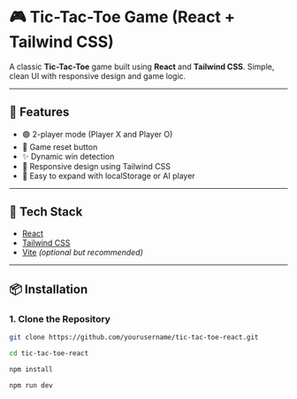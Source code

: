 # 🎮 Tic-Tac-Toe Game (React + Tailwind CSS)

A classic **Tic-Tac-Toe** game built using **React** and **Tailwind CSS**. Simple, clean UI with responsive design and game logic.

---

## 🧩 Features

- 🟢 2-player mode (Player X and Player O)
- 💾 Game reset button
- ✨ Dynamic win detection
- 📱 Responsive design using Tailwind CSS
- 🧠 Easy to expand with localStorage or AI player

---

## 🚀 Tech Stack

- [React](https://reactjs.org/)
- [Tailwind CSS](https://tailwindcss.com/)
- [Vite](https://vitejs.dev/) _(optional but recommended)_

---

## 📦 Installation

### 1. Clone the Repository

```bash
git clone https://github.com/yourusername/tic-tac-toe-react.git

cd tic-tac-toe-react

npm install

npm run dev
```
